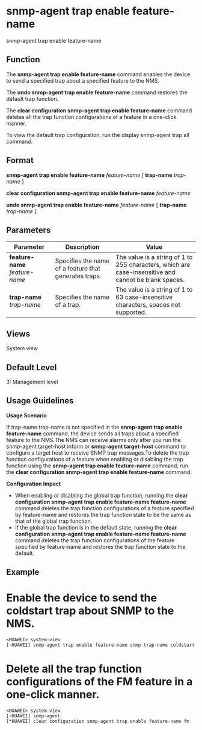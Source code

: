 snmp-agent trap enable feature-name
===================================

snmp-agent trap enable feature-name

Function
--------



The **snmp-agent trap enable feature-name** command enables the device to send a specified trap about a specified feature to the NMS.

The **undo snmp-agent trap enable feature-name** command restores the default trap function.

The **clear configuration snmp-agent trap enable feature-name** command deletes all the trap function configurations of a feature in a one-click manner.



To view the default trap configuration, run the display snmp-agent trap all command.


Format
------

**snmp-agent trap enable feature-name** *feature-name* [ **trap-name** *trap-name* ]

**clear configuration snmp-agent trap enable feature-name** *feature-name*

**undo snmp-agent trap enable feature-name** *feature-name* [ **trap-name** *trap-name* ]


Parameters
----------

| Parameter | Description | Value |
| --- | --- | --- |
| **feature-name** *feature-name* | Specifies the name of a feature that generates traps. | The value is a string of 1 to 255 characters, which are case-insensitive and cannot be blank spaces. |
| **trap-name** *trap-name* | Specifies the name of a trap. | The value is a string of 1 to 63 case-insensitive characters, spaces not supported. |



Views
-----

System view


Default Level
-------------

3: Management level


Usage Guidelines
----------------

**Usage Scenario**

If trap-name trap-name is not specified in the **snmp-agent trap enable feature-name** command, the device sends all traps about a specified feature to the NMS.The NMS can receive alarms only after you run the snmp-agent target-host inform or **snmp-agent target-host** command to configure a target host to receive SNMP trap messages.To delete the trap function configurations of a feature when enabling or disabling the trap function using the **snmp-agent trap enable feature-name** command, run the **clear configuration snmp-agent trap enable feature-name** command.

**Configuration Impact**

* When enabling or disabling the global trap function, running the **clear configuration snmp-agent trap enable feature-name feature-name** command deletes the trap function configurations of a feature specified by feature-name and restores the trap function state to be the same as that of the global trap function.
* If the global trap function is in the default state, running the **clear configuration snmp-agent trap enable feature-name feature-name** command deletes the trap function configurations of the feature specified by feature-name and restores the trap function state to the default.


Example
-------

# Enable the device to send the coldstart trap about SNMP to the NMS.
```
<HUAWEI> system-view
[~HUAWEI] snmp-agent trap enable feature-name snmp trap-name coldstart

```

# Delete all the trap function configurations of the FM feature in a one-click manner.
```
<HUAWEI> system-view
[~HUAWEI] snmp-agent
[*HUAWEI] clear configuration snmp-agent trap enable feature-name fm

```